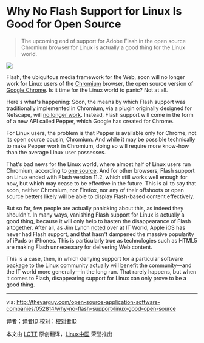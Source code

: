 Why No Flash Support for Linux Is Good for Open Source
================================================================================
> The upcoming end of support for Adobe Flash in the open source Chromium browser for Linux is actually a good thing for the Linux world.

![](http://thevarguy.com/site-files/thevarguy.com/files/imagecache/medium_img/uploads/2014/05/noflash.png)

Flash, the ubiquitous media framework for the Web, soon will no longer work for Linux users of the [Chromium][1] browser, the open source version of [Google Chrome][2]. Is it time for the Linux world to panic? Not at all.

Here's what's happening: Soon, the means by which Flash support was traditionally implemented in Chromium, via a plugin originally designed for Netscape, will [no longer work][3]. Instead, Flash support will come in the form of a new API called Pepper, which Google has created for Chrome.

For Linux users, the problem is that Pepper is available only for Chrome, not its open source cousin, Chromium. And while it may be possible technically to make Pepper work in Chromium, doing so will require more know-how than the average Linux user possesses.

That's bad news for the Linux world, where almost half of Linux users run Chromium, according to [one source][4]. And for other browsers, Flash support on Linux ended with Flash version 11.2, which still works well enough for now, but which may cease to be effective in the future. This is all to say that soon, neither Chromium, nor Firefox, nor any of their offshoots or open source betters likely will be able to display Flash-based content effectively.

But so far, few people are actually panicking about this, as indeed they shouldn't. In many ways, vanishing Flash support for Linux is actually a good thing, because it will only help to hasten the disappearance of Flash altogether. After all, as Jim Lynch [noted][5] over at IT World, Apple iOS has never had Flash support, and that hasn't dampened the massive popularity of iPads or iPhones. This is particularly true as technologies such as HTML5 are making Flash unnecessary for delivering Web content.

This is a case, then, in which denying support for a particular software package to the Linux community actually will benefit the community—and the IT world more generally—in the long run. That rarely happens, but when it comes to Flash, disappearing support for Linux can only prove to be a good thing.

--------------------------------------------------------------------------------

via: http://thevarguy.com/open-source-application-software-companies/052814/why-no-flash-support-linux-good-open-source

译者：[译者ID](https://github.com/译者ID) 校对：[校对者ID](https://github.com/校对者ID)

本文由 [LCTT](https://github.com/LCTT/TranslateProject) 原创翻译，[Linux中国](http://linux.cn/) 荣誉推出

[1]:http://www.chromium.org/
[2]:https://www.google.com/intl/en-US/chrome/browser/
[3]:http://www.techrepublic.com/article/browsers-will-flash-linux-into-the-future-or-drag-it-into-the-past/#.
[4]:http://www.techrepublic.com/article/browsers-will-flash-linux-into-the-future-or-drag-it-into-the-past/#.
[5]:http://www.itworld.com/open-source/420319/adobe-flash-critical-future-linux